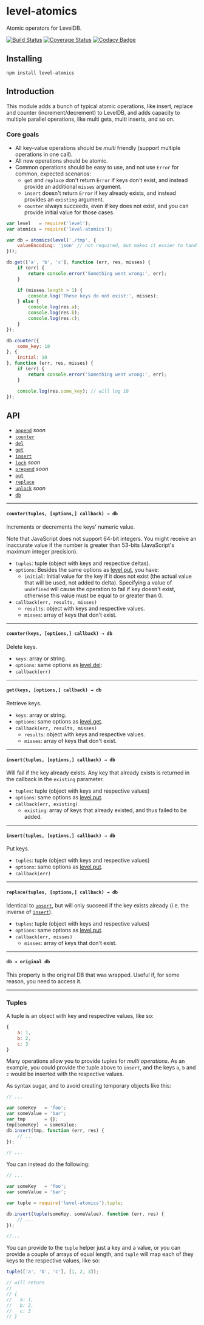 # level-atomics

Atomic operators for LevelDB.

[![Build Status](https://travis-ci.org/IndigoUnited/node-level-atomics.svg?branch=master)](https://travis-ci.org/IndigoUnited/node-level-atomics) [![Coverage Status](https://coveralls.io/repos/IndigoUnited/node-level-atomics/badge.svg)](https://coveralls.io/r/IndigoUnited/node-level-atomics) [![Codacy Badge](https://www.codacy.com/project/badge/97a9d41428694d1a978dedb9b36037c7)](https://www.codacy.com/app/me_19/node-level-atomics)

## Installing

`npm install level-atomics`

## Introduction

This module adds a bunch of typical atomic operations, like insert, replace and counter (increment/decrement) to LevelDB, and adds capacity to multiple parallel operations, like multi gets, multi inserts, and so on.

### Core goals

- All key-value operations should be *multi* friendly (support multiple operations in one call).
- All new operations should be atomic.
- Common operations should be easy to use, and not use `Error` for common, expected scenarios:
    - `get` and `replace` don't return `Error` if keys don't exist, and instead provide an additional `misses` argument.
    - `insert` doesn't return `Error` if key already exists, and instead provides an `existing` argument.
    - `counter` always succeeds, even if key does not exist, and you can provide initial value for those cases.

```js
var level   = require('level');
var atomics = require('level-atomics');

var db = atomics(level('./tmp', {
    valueEncoding: 'json' // not required, but makes it easier to handle numbers
}));

db.get(['a', 'b', 'c'], function (err, res, misses) {
    if (err) {
        return console.error('Something went wrong:', err);
    }

    if (misses.length > 1) {
        console.log('These keys do not exist:', misses);
    } else {
        console.log(res.a);
        console.log(res.b);
        console.log(res.c);
    }
});

db.counter({
    some_key: 10
}, {
    initial: 10
}, function (err, res, misses) {
    if (err) {
        return console.error('Something went wrong:', err);
    }

    console.log(res.some_key); // will log 10
});

```

## API

- [`append`](#db_append) *soon*
- [`counter`](#db_counter)
- [`del`](#db_del)
- [`get`](#db_get)
- [`insert`](#db_insert)
- [`lock`](#db_lock) *soon*
- [`prepend`](#db_prepend) *soon*
- [`put`](#db_put)
- [`replace`](#db_replace)
- [`unlock`](#db_unlock) *soon*
- [`db`](#db_db)

---

<a name="db_counter"></a>
#### `counter(tuples, [options,] callback) → db`

Increments or decrements the keys' numeric value.

Note that JavaScript does not support 64-bit integers. You might receive an inaccurate value if the number is greater than 53-bits (JavaScript's maximum integer precision).

- `tuples`: tuple (object with keys and respective deltas).
- `options`: Besides the same options as [level.put](https://github.com/Level/levelup#options-1), you have:
    - `initial`: Initial value for the key if it does not exist (the actual value that will be used, not added to delta). Specifying a value of `undefined` will cause the operation to fail if key doesn't exist, otherwise this value must be equal to or greater than 0.
- `callback(err, results, misses)`
    - `results`: object with keys and respective values.
    - `misses`: array of keys that don't exist.

---

<a name="db_del"></a>
#### `counter(keys, [options,] callback) → db`

Delete keys.

- `keys`: array or string.
- `options`: same options as [level.del](https://github.com/Level/levelup#options-3):
- `callback(err)`

---

<a name="db_get"></a>
#### `get(keys, [options,] callback) → db`

Retrieve keys.

- `keys`: array or string.
- `options`: same options as [level.get](https://github.com/Level/levelup#options-2).
- `callback(err, results, misses)`
    - `results`: object with keys and respective values.
    - `misses`: array of keys that don't exist.

---

<a name="db_insert"></a>
#### `insert(tuples, [options,] callback) → db`

Will fail if the key already exists. Any key that already exists is returned in the callback in the `existing` parameter.

- `tuples`: tuple (object with keys and respective values)
- `options`: same options as [level.put](https://github.com/Level/levelup#options-1).
- `callback(err, existing)`
    - `existing`: array of keys that already existed, and thus failed to be added.

---

<a name="db_put"></a>
#### `insert(tuples, [options,] callback) → db`

Put keys.

- `tuples`: tuple (object with keys and respective values)
- `options`: same options as [level.put](https://github.com/Level/levelup#options-1).
- `callback(err)`

---

<a name="db_replace"></a>
#### `replace(tuples, [options,] callback) → db`

Identical to [`upsert`](#upsert), but will only succeed if the key exists already (i.e. the inverse of [`insert`](#insert)).

- `tuples`: tuple (object with keys and respective values)
- `options`: same options as [level.put](https://github.com/Level/levelup#options-1).
- `callback(err, misses)`
    - `misses`: array of keys that don't exist.

---

<a name="db_db"></a>
#### `db → original db`

This property is the original DB that was wrapped. Useful if, for some reason, you need to access it.

---

### Tuples

A tuple is an object with key and respective values, like so:

```js
{
    a: 1,
    b: 2,
    c: 3
}
```

Many operations allow you to provide tuples for *multi operations*. As an example, you could provide the tuple above to `insert`, and the keys `a`, `b` and `c` would be inserted with the respective values.

As syntax sugar, and to avoid creating temporary objects like this:

```js
// ...

var someKey   = 'foo';
var someValue = 'bar';
var tmp       = {};
tmp[someKey]  = someValue;
db.insert(tmp, function (err, res) {
    // ...
});

// ...
```

You can instead do the following:

```js
// ...

var someKey   = 'foo';
var someValue = 'bar';

var tuple = require('level-atomics').tuple;

db.insert(tuple(someKey, someValue), function (err, res) {
    // ...
});

//...
```

You can provide to the `tuple` helper just a key and a value, or you can provide a couple of arrays of equal length, and `tuple` will map each of they keys to the respective values, like so:

```js
tuple(['a', 'b', 'c'], [1, 2, 3]);

// will return
//
// {
//   a: 1,
//   b: 2,
//   c: 3
// }
```

